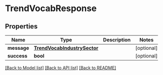 # TrendVocabResponse

## Properties
Name | Type | Description | Notes
------------ | ------------- | ------------- | -------------
**message** | [**TrendVocabIndustrySector**](TrendVocabIndustrySector.md) |  | [optional] 
**success** | **bool** |  | [optional] 

[[Back to Model list]](../README.md#documentation-for-models) [[Back to API list]](../README.md#documentation-for-api-endpoints) [[Back to README]](../README.md)


